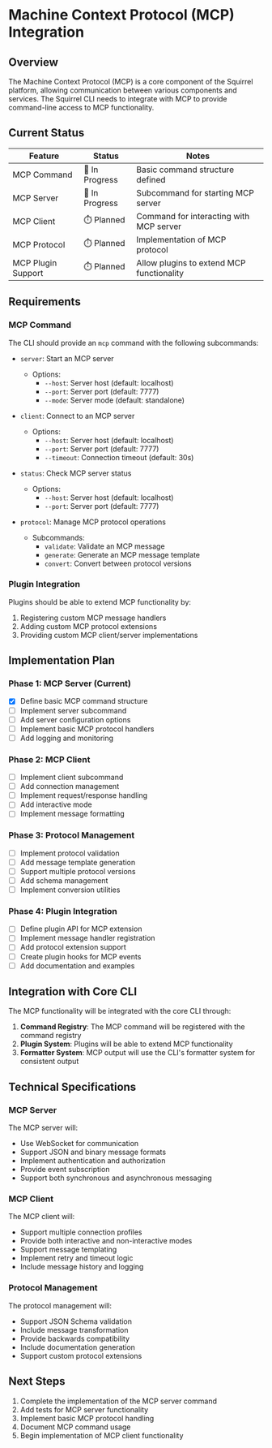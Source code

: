 # Machine Context Protocol (MCP) Integration

## Overview

The Machine Context Protocol (MCP) is a core component of the Squirrel platform, allowing communication between various components and services. The Squirrel CLI needs to integrate with MCP to provide command-line access to MCP functionality.

## Current Status

| Feature | Status | Notes |
|---------|--------|-------|
| MCP Command | 🔄 In Progress | Basic command structure defined |
| MCP Server | 🔄 In Progress | Subcommand for starting MCP server |
| MCP Client | ⏱️ Planned | Command for interacting with MCP server |
| MCP Protocol | ⏱️ Planned | Implementation of MCP protocol |
| MCP Plugin Support | ⏱️ Planned | Allow plugins to extend MCP functionality |

## Requirements

### MCP Command

The CLI should provide an `mcp` command with the following subcommands:

- `server`: Start an MCP server
  - Options:
    - `--host`: Server host (default: localhost)
    - `--port`: Server port (default: 7777)
    - `--mode`: Server mode (default: standalone)
  
- `client`: Connect to an MCP server
  - Options:
    - `--host`: Server host (default: localhost)
    - `--port`: Server port (default: 7777)
    - `--timeout`: Connection timeout (default: 30s)

- `status`: Check MCP server status
  - Options:
    - `--host`: Server host (default: localhost)
    - `--port`: Server port (default: 7777)

- `protocol`: Manage MCP protocol operations
  - Subcommands:
    - `validate`: Validate an MCP message
    - `generate`: Generate an MCP message template
    - `convert`: Convert between protocol versions

### Plugin Integration

Plugins should be able to extend MCP functionality by:

1. Registering custom MCP message handlers
2. Adding custom MCP protocol extensions
3. Providing custom MCP client/server implementations

## Implementation Plan

### Phase 1: MCP Server (Current)

- [x] Define basic MCP command structure
- [ ] Implement server subcommand
- [ ] Add server configuration options
- [ ] Implement basic MCP protocol handlers
- [ ] Add logging and monitoring

### Phase 2: MCP Client

- [ ] Implement client subcommand
- [ ] Add connection management
- [ ] Implement request/response handling
- [ ] Add interactive mode
- [ ] Implement message formatting

### Phase 3: Protocol Management

- [ ] Implement protocol validation
- [ ] Add message template generation
- [ ] Support multiple protocol versions
- [ ] Add schema management
- [ ] Implement conversion utilities

### Phase 4: Plugin Integration

- [ ] Define plugin API for MCP extension
- [ ] Implement message handler registration
- [ ] Add protocol extension support
- [ ] Create plugin hooks for MCP events
- [ ] Add documentation and examples

## Integration with Core CLI

The MCP functionality will be integrated with the core CLI through:

1. **Command Registry**: The MCP command will be registered with the command registry
2. **Plugin System**: Plugins will be able to extend MCP functionality
3. **Formatter System**: MCP output will use the CLI's formatter system for consistent output

## Technical Specifications

### MCP Server

The MCP server will:
- Use WebSocket for communication
- Support JSON and binary message formats
- Implement authentication and authorization
- Provide event subscription
- Support both synchronous and asynchronous messaging

### MCP Client

The MCP client will:
- Support multiple connection profiles
- Provide both interactive and non-interactive modes
- Support message templating
- Implement retry and timeout logic
- Include message history and logging

### Protocol Management

The protocol management will:
- Support JSON Schema validation
- Include message transformation
- Provide backwards compatibility
- Include documentation generation
- Support custom protocol extensions

## Next Steps

1. Complete the implementation of the MCP server command
2. Add tests for MCP server functionality
3. Implement basic MCP protocol handling
4. Document MCP command usage
5. Begin implementation of MCP client functionality 